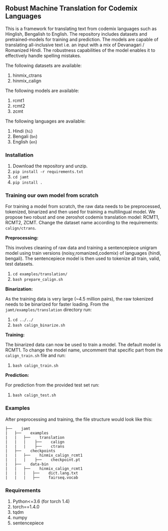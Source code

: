 ## Robust Machine Translation for Codemix Languages

This is a framework for translating text from codemix languages such as Hinglish, Bengalish to English. The repository includes datasets and pretrained-models for training and prediction. The models are capable of translating all-inclusive text i.e. an input with a mix of Devanagari / Romanized Hindi. The robustness capabilities of the model enables it to effectively handle spelling mistakes.

The following datasets are available:

1. hinmix_ctrans
2. hinmix_calign

The following models are available:

1. rcmt1
2. rcmt2
3. zcmt

The following languages are available:

1. Hindi (```hi```)
2. Bengali (```bn```)
3. English (```en```)

### Installation

1. Download the repository and unzip.
1. `pip install -r requirements.txt`
1. `cd jamt`
1. `pip install .`


### Training our own model from scratch

For training a model from scratch, the raw data needs to be preprocessed, tokenized, binarized and then used for training a multilingual model. We propose two robust and one zeroshot codemix translation model: RCMT1, RCMT2, ZCMT.  Change the dataset name according to the requirements: `calign/ctrans`.

**Preprocessing:** 

This involves cleaning of raw data and training a sentencepiece unigram model using train versions (noisy,romanized,codemix) of languages (hindi, bengali). The sentencepiece model is then used to tokenize all train, valid, test datasets.

1. `cd examples/translation/`
1. `bash prepare_calign.sh`

**Binarization:**

As the training data is very large (~4.5 million pairs), the raw tokenized needs to be binarized for faster loading. From the `jamt/examples/translation` directory run:

1. `cd ../../`
1. `bash calign_binarize.sh`

**Training:**

The binarized data can now be used to train a model. The default model is RCMT1. To change the model name, uncomment that specific part from the `calign_train.sh` file and run:

1. `bash calign_train.sh`

**Prediction:**

For prediction from the provided test set run:

1. `bash calign_test.sh`


### Examples


After preprocessing and training, the file structure would look like this:

```
├──    jamt
|   ├──    examples
|   |   ├──    translation
|   |   |    ├──    calign
|   |   |    ├──    ctrans
|   ├──    checkpoints
|   |   ├──    hinmix_calign_rcmt1
|   |   |    ├──    checkpoint.pt
|   ├──    data-bin
|   |   ├──    hinmix_calign_rcmt1
|   |   |   ├──    dict.lang.txt
|   |   |   ├──    fairseq.vocab
```



### Requirements

1. Python<=3.6 (for torch 1.4)
2. torch==1.4.0
3. tqdm
4. numpy
5. sentencepiece


